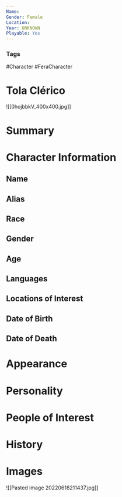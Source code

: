 ```yaml
---
Name: 
Gender: Female
Location: 
Year: UNKNOWN
Playable: Yes
---
```


### Tags
#Character #FeraCharacter 

# Tola Clérico
![[0hojbbkV_400x400.jpg]]

# Summary


# Character Information

## Name

## Alias

## Race

## Gender

## Age

## Languages

## Locations of Interest

## Date of Birth

## Date of Death

# Appearance

# Personality

# People of Interest

# History

# Images
![[Pasted image 20220618211437.jpg]]